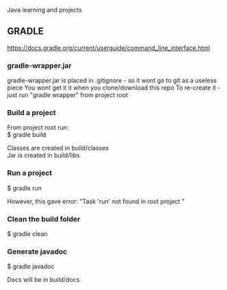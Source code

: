 Java learning and projects

## GRADLE 

https://docs.gradle.org/current/userguide/command_line_interface.html  

### gradle-wrapper.jar 
gradle-wrapper.jar is placed in .gitignore - so it wont go to git as a useless piece
You wont get it it when you clone/download this repo
To re-create it - just run "gradle wrapper" from project root

### Build a project
From project root run:  
$ gradle build  

Classes are created in build/classes  
Jar is created in build/libs  

### Run a project
$ gradle run  

However, this gave error: "Task 'run' not found in root project "

### Clean the build folder
$ gradle clean

### Generate javadoc
$ gradle javadoc  

Docs will be in build/docs  
 


